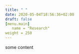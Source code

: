 ```yaml
---
title: " "
date: 2020-05-04T18:56:36+02:00
draft: false
[menu.main]
   name = "Research"
weight = 250
---
```


some content